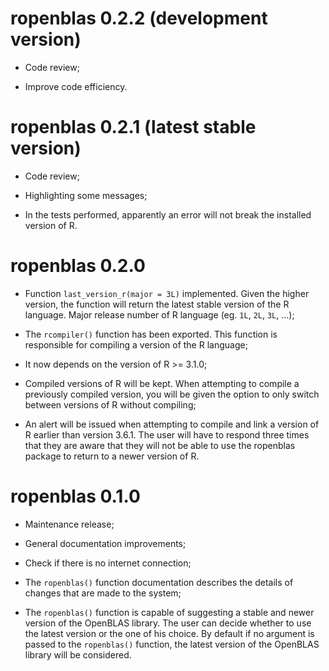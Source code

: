 # ropenblas 0.2.2 (development version)

* Code review;

* Improve code efficiency.

# ropenblas 0.2.1 (latest stable version)

* Code review;

* Highlighting some messages;

* In the tests performed, apparently an error will not break the installed version of R.

# ropenblas 0.2.0

* Function `last_version_r(major = 3L)` implemented.  Given the higher version, the function will return the latest stable version of the R language. Major release number of R language (eg. `1L`, `2L`, `3L`, ...);

* The `rcompiler()` function has been exported. This function is responsible for compiling a version of the R language;

* It now depends on the version of R >= 3.1.0;

* Compiled versions of R will be kept. When attempting to compile a previously compiled version, you will be given the option to only switch between versions of R without compiling;

* An alert will be issued when attempting to compile and link a version of R earlier than version 3.6.1. The user will have to respond three times that they are aware that they will not be able to use the ropenblas package to return to a newer version of R.

# ropenblas 0.1.0

* Maintenance release;

* General documentation improvements;

* Check if there is no internet connection;

* The `ropenblas()` function documentation describes the details of changes that are made to the system;

* The `ropenblas()` function is capable of suggesting a stable and newer version of the OpenBLAS library. The user can decide whether to use the latest version or the one of his choice. By default if no argument is passed to the `ropenblas()` function, the latest version of the OpenBLAS library will be considered.